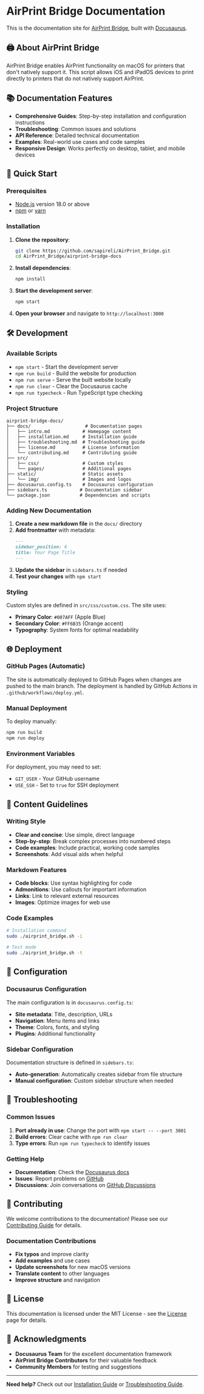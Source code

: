 # AirPrint Bridge Documentation

This is the documentation site for [AirPrint Bridge](https://github.com/sapireli/AirPrint_Bridge), built with [Docusaurus](https://docusaurus.io/).

## 🖨️ About AirPrint Bridge

AirPrint Bridge enables AirPrint functionality on macOS for printers that don't natively support it. This script allows iOS and iPadOS devices to print directly to printers that do not natively support AirPrint.

## 📚 Documentation Features

- **Comprehensive Guides**: Step-by-step installation and configuration instructions
- **Troubleshooting**: Common issues and solutions
- **API Reference**: Detailed technical documentation
- **Examples**: Real-world use cases and code samples
- **Responsive Design**: Works perfectly on desktop, tablet, and mobile devices

## 🚀 Quick Start

### Prerequisites

- [Node.js](https://nodejs.org/) version 18.0 or above
- [npm](https://www.npmjs.com/) or [yarn](https://yarnpkg.com/)

### Installation

1. **Clone the repository**:
   ```bash
   git clone https://github.com/sapireli/AirPrint_Bridge.git
   cd AirPrint_Bridge/airprint-bridge-docs
   ```

2. **Install dependencies**:
   ```bash
   npm install
   ```

3. **Start the development server**:
   ```bash
   npm start
   ```

4. **Open your browser** and navigate to `http://localhost:3000`

## 🛠️ Development

### Available Scripts

- `npm start` - Start the development server
- `npm run build` - Build the website for production
- `npm run serve` - Serve the built website locally
- `npm run clear` - Clear the Docusaurus cache
- `npm run typecheck` - Run TypeScript type checking

### Project Structure

```
airprint-bridge-docs/
├── docs/                    # Documentation pages
│   ├── intro.md            # Homepage content
│   ├── installation.md     # Installation guide
│   ├── troubleshooting.md  # Troubleshooting guide
│   ├── license.md          # License information
│   └── contributing.md     # Contributing guide
├── src/
│   ├── css/                # Custom styles
│   └── pages/              # Additional pages
├── static/                 # Static assets
│   └── img/                # Images and logos
├── docusaurus.config.ts    # Docusaurus configuration
├── sidebars.ts            # Documentation sidebar
└── package.json           # Dependencies and scripts
```

### Adding New Documentation

1. **Create a new markdown file** in the `docs/` directory
2. **Add frontmatter** with metadata:
   ```markdown
   ---
   sidebar_position: 6
   title: Your Page Title
   ---
   ```
3. **Update the sidebar** in `sidebars.ts` if needed
4. **Test your changes** with `npm start`

### Styling

Custom styles are defined in `src/css/custom.css`. The site uses:
- **Primary Color**: `#007AFF` (Apple Blue)
- **Secondary Color**: `#FF6B35` (Orange accent)
- **Typography**: System fonts for optimal readability

## 🌐 Deployment

### GitHub Pages (Automatic)

The site is automatically deployed to GitHub Pages when changes are pushed to the main branch. The deployment is handled by GitHub Actions in `.github/workflows/deploy.yml`.

### Manual Deployment

To deploy manually:

```bash
npm run build
npm run deploy
```

### Environment Variables

For deployment, you may need to set:
- `GIT_USER` - Your GitHub username
- `USE_SSH` - Set to `true` for SSH deployment

## 📝 Content Guidelines

### Writing Style

- **Clear and concise**: Use simple, direct language
- **Step-by-step**: Break complex processes into numbered steps
- **Code examples**: Include practical, working code samples
- **Screenshots**: Add visual aids when helpful

### Markdown Features

- **Code blocks**: Use syntax highlighting for code
- **Admonitions**: Use callouts for important information
- **Links**: Link to relevant external resources
- **Images**: Optimize images for web use

### Code Examples

```bash
# Installation command
sudo ./airprint_bridge.sh -i

# Test mode
sudo ./airprint_bridge.sh -t
```

## 🔧 Configuration

### Docusaurus Configuration

The main configuration is in `docusaurus.config.ts`:
- **Site metadata**: Title, description, URLs
- **Navigation**: Menu items and links
- **Theme**: Colors, fonts, and styling
- **Plugins**: Additional functionality

### Sidebar Configuration

Documentation structure is defined in `sidebars.ts`:
- **Auto-generation**: Automatically creates sidebar from file structure
- **Manual configuration**: Custom sidebar structure when needed

## 🐛 Troubleshooting

### Common Issues

1. **Port already in use**: Change the port with `npm start -- --port 3001`
2. **Build errors**: Clear cache with `npm run clear`
3. **Type errors**: Run `npm run typecheck` to identify issues

### Getting Help

- **Documentation**: Check the [Docusaurus docs](https://docusaurus.io/docs)
- **Issues**: Report problems on [GitHub](https://github.com/sapireli/AirPrint_Bridge/issues)
- **Discussions**: Join conversations on [GitHub Discussions](https://github.com/sapireli/AirPrint_Bridge/discussions)

## 🤝 Contributing

We welcome contributions to the documentation! Please see our [Contributing Guide](docs/contributing.md) for details.

### Documentation Contributions

- **Fix typos** and improve clarity
- **Add examples** and use cases
- **Update screenshots** for new macOS versions
- **Translate content** to other languages
- **Improve structure** and navigation

## 📄 License

This documentation is licensed under the MIT License - see the [License](docs/license.md) page for details.

## 🙏 Acknowledgments

- **Docusaurus Team** for the excellent documentation framework
- **AirPrint Bridge Contributors** for their valuable feedback
- **Community Members** for testing and suggestions

---

**Need help?** Check out our [Installation Guide](docs/installation.md) or [Troubleshooting Guide](docs/troubleshooting.md).
